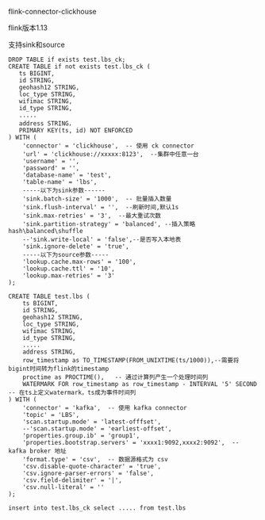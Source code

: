 flink-connector-clickhouse

flink版本1.13

支持sink和source

    DROP TABLE if exists test.lbs_ck;
    CREATE TABLE if not exists test.lbs_ck (
       ts BIGINT,
       id STRING,
       geohash12 STRING,
       loc_type STRING,
       wifimac STRING,
       id_type STRING,
       .....
       address STRING，
       PRIMARY KEY(ts, id) NOT ENFORCED
    ) WITH (
        'connector' = 'clickhouse',  -- 使用 ck connector
        'url' = 'clickhouse://xxxxx:8123',  --集群中任意一台
        'username' = '',  
        'password' = '',  
        'database-name' = 'test', 
        'table-name' = 'lbs',  
        -----以下为sink参数------
        'sink.batch-size' = '1000',  -- 批量插入数量
        'sink.flush-interval' = '',  --刷新时间,默认1s
        'sink.max-retries' = '3',  --最大重试次数
        'sink.partition-strategy' = 'balanced', --插入策略hash\balanced\shuffle
        --'sink.write-local' = 'false',--是否写入本地表
        'sink.ignore-delete' = 'true',
        -----以下为source参数-----
        'lookup.cache.max-rows' = '100',
        'lookup.cache.ttl' = '10',
        'lookup.max-retries' = '3'
    );

    CREATE TABLE test.lbs (
        ts BIGINT,
        id STRING,
        geohash12 STRING,
        loc_type STRING,
        wifimac STRING,
        id_type STRING,
        .....
        address STRING,
        row_timestamp as TO_TIMESTAMP(FROM_UNIXTIME(ts/1000)),--需要将bigint时间转为flink的timestamp
        proctime as PROCTIME(),   -- 通过计算列产生一个处理时间列
        WATERMARK FOR row_timestamp as row_timestamp - INTERVAL '5' SECOND  -- 在ts上定义watermark，ts成为事件时间列
    ) WITH (
        'connector' = 'kafka',  -- 使用 kafka connector
        'topic' = 'LBS',  
        'scan.startup.mode' = 'latest-offfset',  
        --'scan.startup.mode' = 'earliest-offset',  
        'properties.group.ib' = 'group1',  
        'properties.bootstrap.servers' = 'xxxx1:9092,xxxx2:9092',  -- kafka broker 地址
        'format.type' = 'csv',  -- 数据源格式为 csv
        'csv.disable-quote-character' = 'true',
        'csv.ignore-parser-errors' = 'false',
        'csv.field-delimiter' = '|',
        'csv.null-literal' = ''
    );

    insert into test.lbs_ck select ..... from test.lbs
